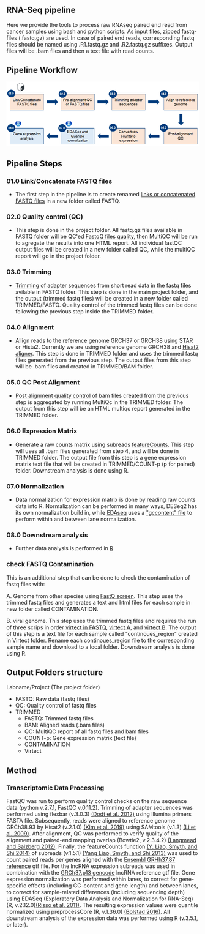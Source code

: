 ## RNA-Seq pipeline
Here we provide the tools to process raw RNAseq paired end read from cancer samples using bash and python scripts. As input files, zipped fastq-files (.fastq.gz) are used. In case of paired end reads, corresponding fastq files should be named using .R1.fastq.gz and .R2.fastq.gz suffixes. Output files will be .bam files and then a text file with read counts.

## Pipeline Workflow
![RNAseq Pipeline](/Figures/RNAseq_pipeline.png)

## Pipeline Steps
### 01.0 Link/Concatenate FASTQ files
- The first step in the pipeline is to create renamed [links or concatenated FASTQ files](/Scripts/RNAseq/01.0%20-%20Linking_Concatenate%20FASTQ/find.fastq.files.sh) in a new folder called FASTQ. 

### 02.0 Quality control (QC)
- This step is done in the project folder. All fastq.gz files available in FASTQ folder will be QC'ed [FastqQ files quality](/Scripts/RNAseq/02.0%20-%20Quality%20Control%20(QC)/fastqc.HPC.sh), then MultiQC will be run to agregate the results into one HTML report. All individual fastQC output files will be created in a new folder called QC, while the multiQC report will go in the project folder. 

### 03.0 Trimming
- [Trimming](/Scripts/RNAseq/03.0%20-%20Trimming/trimming.fastq.HPC.sh) of adapter sequences from short read data in the fastq files avilable in FASTQ folder. This step is done in the main project folder, and the output (trimmed fastq files) will be created in a new folder called TRIMMED/FASTQ. Quality control of the trimmed fastq files can be done following the previous step inside the TRIMMED folder.

### 04.0 Alignment
- Allign reads to the reference genome GRCH37 or GRCH38 using STAR or Hista2. Currently we are using reference genome GRCH38 and [Hisat2 aligner](/Scripts/RNAseq/04.0%20-%20Alignment/align.fastq.hisat2.sh). This step is done in TRIMMED folder and uses the trimmed fastq files generated from the previous step. The output files from this step will be .bam files and created in TRIMMED/BAM folder. 

### 05.0 QC Post Alignment 
- [Post alignment quality control](/Scripts/RNAseq/05.0%20-%20QC%20Post-Alignment/README.md) of bam files created from the previous step is aggregated by running MultiQc in the TRIMMED folder. The output from this step will be an HTML multiqc report generated in the TRIMMED folder. 

### 06.0 Expression Matrix
- Generate a raw counts matrix using subreads [featureCounts](/Scripts/RNAseq/06.0%20-%20Expression%20Matrix/subreads.create.matrix.trimmed.HPC.sh). This step will uses all .bam files generated from step 4, and will be done in TRIMMED folder. The output file from this step is a gene expression matrix text file that will be created in TRIMMED/COUNT-p (p for paired) folder. Downstream analysis is done using R. 

### 07.0 Normalization 
- Data normalization for expression matrix is done by reading raw counts data into R. Normalization can be performed in many ways, DESeq2 has its own normalization build in, while [EDAseq](/R%20Toolbox/Raw%20Data%20Processing/Data%20Normalization/EDAseq_gene_counts_normalization.R) uses a ["gccontent" file](/R%20Toolbox/Raw%20Data%20Processing/Data%20Normalization/geneInfo.Sept2018.RData) to perform within and between lane normalization.

### 08.0 Downstream analysis
- Further data analysis is performed in [R](/R%20Toolbox/Data%20Analysis)

### check FASTQ Contamination
This is an additional step that can be done to check the contamination of fastq files with:

A. Genome from other species using [FastQ screen](/Scripts/RNAseq/Check%20FASTQ%20Contamination/01.0%20-%20FASTQ%20Screen/fastq_screen_HPC.sh).
This step uses the trimmed fastq files and generates a text and html files for each sample in new folder called CONTAMINATION.  

B. viral genome. This step uses the trimmed fastq files and requires the run of three scrips in order [virtect in FASTQ](/Scripts/RNAseq/Check%20FASTQ%20Contamination/02.0%20-%20Virtect/0.1%20-%20Virtect_on_FASTQ_files.sh), [virtect A](/Scripts/RNAseq/Check%20FASTQ%20Contamination/02.0%20-%20Virtect/0.2%20-%20Virtect.fix.A.sh), and [virtect B](/Scripts/RNAseq/Check%20FASTQ%20Contamination/02.0%20-%20Virtect/0.3%20-%20Virtect.fix.B.sh). The output of this step is a text file for each sample called "continoues_region" created in Virtect folder. Rename each continoues_region file to the corresponding sample name and download to a local folder. Downstream analysis is done using R.

## Output Folders structure
Labname/Project (The project folder)
- FASTQ: Raw data (fastq files)
- QC: Quality control of fastq files 
- TRIMMED 
  - FASTQ: Trimmed fastq files
  - BAM: Aligned reads (.bam files)
  - QC: MultiQC report of all fastq files and bam files
  - COUNT-p: Gene expression matrix (text file)
  - CONTAMINATION
  - Virtect

## Method
### Transcriptomic Data Processing 
FastQC was run to perform quality control checks on the raw sequence data (python v.2.7.1, FastQC v.0.11.2). Trimming of adapter sequences was performed using flexbar (v.3.0.3) [(Dodt et al. 2012)](https://doi.org/10.3390/biology1030895) using Illumina primers FASTA file. Subsequently, reads were aligned to reference genome GRCh38.93 by Hisat2 (v.2.1.0) [(Kim et al. 2019)](https://doi.org/10.1038/s41587-019-0201-4) using SAMtools (v.1.3) [(Li et al. 2009)](https://doi.org/10.1093/bioinformatics/btp352). After alignment, QC was performed to verify quality of the alignment and paired-end mapping overlap (Bowtie2, v.2.3.4.2) [(Langmead and Salzberg 2012)](https://doi.org/10.1038/nmeth.1923). Finally, the featureCounts function [(Y. Liao, Smyth, and Shi 2014)](https://doi.org/10.1093/bioinformatics/btt656) of subreads (v.1.5.1) [(Yang Liao, Smyth, and Shi 2013)](https://doi.org/10.1093/nar/gkt214) was used to count paired reads per genes aligned with the [Ensembl GRHh37.87 reference](http://grch37.ensembl.org/index.html) gtf file. For the lncRNA expression subreads was used in combination with the [GRCh37.p13 gencode](https://www.gencodegenes.org/human/grch37_mapped_releases.html) lncRNA reference gtf file. Gene expression normalization was performed within lanes, to correct for gene-specific effects (including GC-content and gene length) and between lanes, to correct for sample-related differences (including sequencing depth) using EDASeq (Exploratory Data Analysis and Normalization for RNA-Seq) (R, v.2.12.0)[(Risso et al. 2011)](https://doi.org/10.1186/1471-2105-12-480). The resulting expression values were quantile normalized using preprocessCore (R, v.1.36.0) [(Bolstad 2016)](https://github.com/bmbolstad/preprocessCore). All downstream analysis of the expression data was performed using R (v.3.5.1, or later). 
